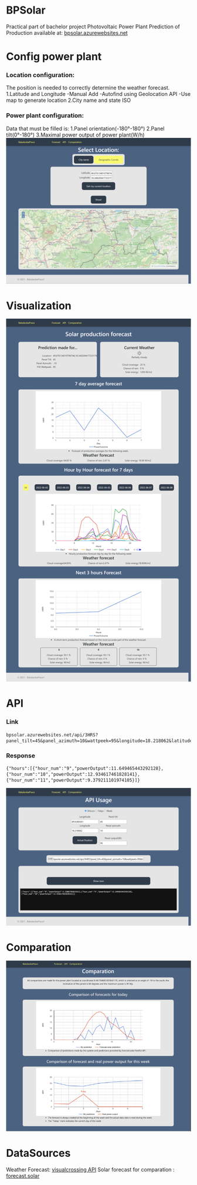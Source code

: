 # BPSolar
Practical part of bachelor project Photovoltaic Power Plant Prediction of Production available at: [bpsolar.azurewebsites.net](https://bpsolar.azurewebsites.net/)
# Config power plant
### Location configuration:
The position is needed to correctly determine the weather forecast.
1.Latitude and Longitude
  -Manual Add
  -Autofind using Geolocation API
  -Use map to generate location
2.City name and state ISO
### Power plant configuration:
Data that must be filled is:
1.Panel orientation(-180°-180°)
2.Panel tilt(0°-180°)
3.Maximal power output of power plant(W/h)
![alt text](https://github.com/Thechopsee/BPSolar/blob/main/img/Location.png?raw=true)
# Visualization
![alt text](https://github.com/Thechopsee/BPSolar/blob/main/img/Visualization.png?raw=true)
# API
### Link 
```
bpsolar.azurewebsites.net/api/3HRS?panel_tilt=45&panel_azimuth=10&wattpeek=95&longitude=18.218062&latitude=49.6380361
```
### Response
```
{"hours":[{"hour_num":"9","powerOutput":11.649465443292128},
{"hour_num":"10","powerOutput":12.934617461828141},
{"hour_num":"11","powerOutput":9.379211101974105}]}
```
![alt text](https://github.com/Thechopsee/BPSolar/blob/main/img/API.png?raw=true)
# Comparation
![alt text](https://github.com/Thechopsee/BPSolar/blob/main/img/comparation.png?raw=true)
# DataSources
Weather Forecast: [visualcrossing API](https://www.visualcrossing.com/)
Solar forecast for comparation : [forecast.solar](https://forecast.solar/)


